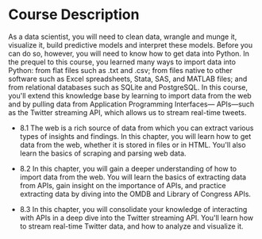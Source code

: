 # Course Description

As a data scientist, you will need to clean data, wrangle and munge it, visualize it, build predictive models and interpret these models. Before you can do so, however, you will need to know how to get data into Python. In the prequel to this course, you learned many ways to import data into Python: from flat files such as .txt and .csv; from files native to other software such as Excel spreadsheets, Stata, SAS, and MATLAB files; and from relational databases such as SQLite and PostgreSQL. In this course, you'll extend this knowledge base by learning to import data from the web and by pulling data from Application Programming Interfaces— APIs—such as the Twitter streaming API, which allows us to stream real-time tweets.

* 8.1 The web is a rich source of data from which you can extract various types of insights and findings. In this chapter, you will learn how to get data from the web, whether it is stored in files or in HTML. You'll also learn the basics of scraping and parsing web data.

* 8.2 In this chapter, you will gain a deeper understanding of how to import data from the web. You will learn the basics of extracting data from APIs, gain insight on the importance of APIs, and practice extracting data by diving into the OMDB and Library of Congress APIs.

* 8.3 In this chapter, you will consolidate your knowledge of interacting with APIs in a deep dive into the Twitter streaming API. You'll learn how to stream real-time Twitter data, and how to analyze and visualize it.

